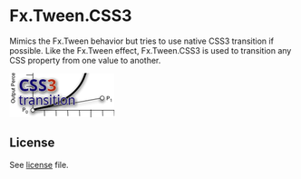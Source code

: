 Fx.Tween.CSS3
=========

Mimics the Fx.Tween behavior but tries to use native CSS3 transition if possible.
Like the Fx.Tween effect, Fx.Tween.CSS3 is used to transition any CSS property from one value to another.


![Screenshot](http://github.com/SunboX/mootools-fx-tween-css3/raw/master/css3-transition.png)


License
----------

See [license](http://github.com/SunboX/mootools-fx-tween-css3/blob/master/license) file.